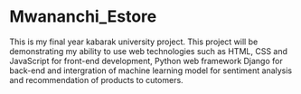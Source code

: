 # Mwananchi_Estore
This is my final year kabarak university project. This project will be demonstrating  my ability to use web technologies such as HTML, CSS and JavaScript for front-end development, Python web framework Django for back-end and intergration of machine learning model for sentiment analysis and recommendation of products to cutomers.
